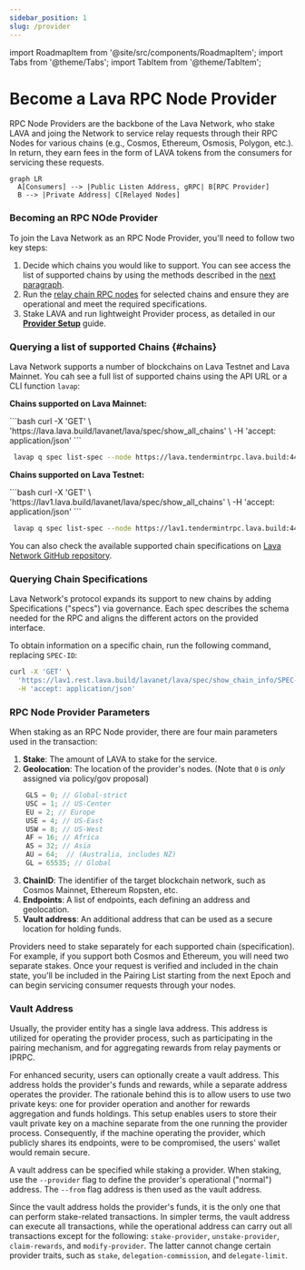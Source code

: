 ```yaml
---
sidebar_position: 1
slug: /provider
---
```


import RoadmapItem from '@site/src/components/RoadmapItem';
import Tabs from '@theme/Tabs';
import TabItem from '@theme/TabItem';

# Become a Lava RPC Node Provider

RPC Node Providers are the backbone of the Lava Network, who stake LAVA and joing the Network to service relay requests through their RPC Nodes for various chains (e.g., Cosmos, Ethereum, Osmosis, Polygon, etc.). In return, they earn fees in the form of LAVA tokens from the consumers for servicing these requests.

```mermaid
graph LR
  A[Consumers] --> |Public Listen Address, gRPC| B[RPC Provider]
  B --> |Private Address| C[Relayed Nodes]
```

### Becoming an RPC NOde Provider

To join the Lava Network as an RPC Node Provider, you'll need to follow two key steps:

1. Decide which chains you would like to support. You can see access the list of supported chains by using the methods described in the [next paragraph](#chains).
2. Run the [relay chain RPC nodes](./running-nodes/run-nodes.mdx) for selected chains and ensure they are operational and meet the required specifications.
3. Stake LAVA and run lightweight Provider process, as detailed in our **[Provider Setup](docs/provider/provider-setup.md)** guide.



### Querying a list of supported Chains {#chains}

Lava Network supports a number of blockchains on Lava Testnet and Lava Mainnet. You cah see a full list of supported chains using the API URL or a CLI function `lavap`:


**Chains supported on Lava Mainnet:**

<Tabs>
  <TabItem value="URL" label="URL">
  ```bash
  curl -X 'GET' \
  'https://lava.lava.build/lavanet/lava/spec/show_all_chains' \
  -H 'accept: application/json' 
  ```     

  </TabItem>

  <TabItem value="lavap" label="lavap">

  ```bash
   lavap q spec list-spec --node https://lava.tendermintrpc.lava.build:443 
   ```          

  </TabItem>
</Tabs>

**Chains supported on Lava Testnet:**

<Tabs>
  <TabItem value="URL" label="URL">
  ```bash
  curl -X 'GET' \
  'https://lav1.lava.build/lavanet/lava/spec/show_all_chains' \
  -H 'accept: application/json'
  ```      

  </TabItem>

  <TabItem value="lavap" label="lavap">

  ```bash
   lavap q spec list-spec --node https://lav1.tendermintrpc.lava.build:443 
   ```          

  </TabItem>
</Tabs>

You can also check the available supported chain specifications on [Lava Network GitHub repository](https://github.com/lavanet/lava/tree/main/specs).


### Querying Chain Specifications

Lava Network's protocol expands its support to new chains by adding Specifications ("specs") via governance. Each spec describes the schema needed for the RPC and aligns the different actors on the provided interface.

To obtain information on a specific chain, run the following command, replacing `SPEC-ID`:

```bash
curl -X 'GET' \
  'https://lav1.rest.lava.build/lavanet/lava/spec/show_chain_info/SPEC-ID' \
  -H 'accept: application/json'
```







### RPC Node Provider Parameters

When staking as an RPC Node provider, there are four main parameters used in the transaction:

1. **Stake**: The amount of LAVA to stake for the service.
2. **Geolocation**: The location of the provider's nodes. (Note that `0` is *only* assigned via policy/gov proposal)

```javascript
    GLS = 0; // Global-strict
    USC = 1; // US-Center
    EU = 2; // Europe
    USE = 4; // US-East
    USW = 8; // US-West
    AF = 16; // Africa
    AS = 32; // Asia
    AU = 64;  // (Australia, includes NZ)
    GL = 65535; // Global
```

3. **ChainID**: The identifier of the target blockchain network, such as Cosmos Mainnet, Ethereum Ropsten, etc.
4. **Endpoints**: A list of endpoints, each defining an address and geolocation.
5. **Vault address**: An additional address that can be used as a secure location for holding funds.

Providers need to stake separately for each supported chain (specification). For example, if you support both Cosmos and Ethereum, you will need two separate stakes. Once your request is verified and included in the chain state, you'll be included in the Pairing List starting from the next Epoch and can begin servicing consumer requests through your nodes.

### Vault Address

Usually, the provider entity has a single lava address. This address is utilized for operating the provider process, such as participating in the pairing mechanism, and for aggregating rewards from relay payments or IPRPC.

For enhanced security, users can optionally create a vault address. This address holds the provider's funds and rewards, while a separate address operates the provider. The rationale behind this is to allow users to use two private keys: one for provider operation and another for rewards aggregation and funds holdings. This setup enables users to store their vault private key on a machine separate from the one running the provider process. Consequently, if the machine operating the provider, which publicly shares its endpoints, were to be compromised, the users' wallet would remain secure.

A vault address can be specified while staking a provider. When staking, use the `--provider` flag to define the provider's operational ("normal") address. The `--from` flag address is then used as the vault address.

Since the vault address holds the provider's funds, it is the only one that can perform stake-related transactions. In simpler terms, the vault address can execute all transactions, while the operational address can carry out all transactions except for the following: `stake-provider`, `unstake-provider`, `claim-rewards`, and `modify-provider`. The latter cannot change certain provider traits, such as `stake`, `delegation-commission`, and `delegate-limit`.

